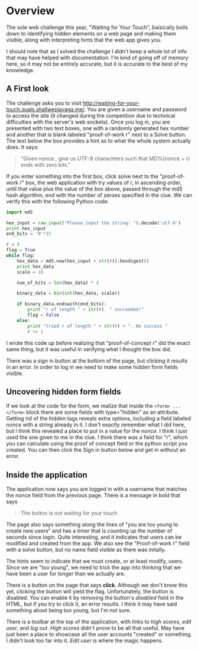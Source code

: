 # Overview
The sole web challenge this year, "Waiting for Your Touch", baisically boils down to identifying hidden elements on a 
web page and making them visible, along with interpreting hints that the web app gives you.

I should note that as I solved the challenge I didn't keep a whole lot of info that may have helped with documentation. I'm kind of going off of memory here, so it may not be *entirely* accurate, but it is accurate to the best of my knowledge.

## A First look
The challenge asks you to visit http://waiting-for-your-touch.quals.shallweplayaga.me/. 
You are given a username and password to access the site (it changed during the competition due to technical 
difficulties with the server's web sockets). Once you log in, you are presented with two text boxes, one with 
a randomly generated hex number and another that is blank labeled "proof-of-work r" next to a Solve button. The
text below the box provides a hint as to what the whole system actually does. It says:

> "Given nonce <some other random hex string>, give us UTF-8 charachters such that MD%(nonce + r) ends with <some number> zero bits."

If you enter something into the first box, click solve next to the "proof-of-work r" box, the web application 
with try values of r, in ascending order, until that value plus the value of the box above, passed through 
the md5 hash algorithm, end with the number of zeroes specified in the clue. We can verify this with the following 
Python code:

```python
import md5

hex_input = raw_input("Please input the string: ").decode('utf-8')
print hex_input
end_bits = '0'*15

r = 0
flag = True
while flag:
	hex_data = md5.new(hex_input + str(r)).hexdigest()
	print hex_data
	scale = 16 

	num_of_bits = len(hex_data) * 4

	binary_data = bin(int(hex_data, scale))

	if binary_data.endswith(end_bits):
		print "r of length " + str(r)  " succeeded!"
		flag = False
	else:
		print "tried r of length " + str(r) + ". No success "
		r += 1
```

I wrote this code up before realizing that "proof-of-concept r" did the exact same thing, but it was useful in verifying what I thought the box did.

There was a sign in button at the bottom of the page, but clicking it results in an error. In order to log in we need to make some hidden form fields visible.

## Uncovering hidden form fields
If we look at the code for the form, we realize that inside the `<form> ... </form>` block there are some fields 
with type="hidden" as an attribute. Getting rid of the hidden tags reveals extra options, including a field 
labeled *nonce* with a string already in it. I don't exactly remember what I did here, but I think this revealed a 
place to put in a value for the *nonce*. I think I just used the one given to me in the clue. I think there was a field for "r", which you can calculate using the proof of concept field or the python script you created. You can then click the Sign in button below and get in without an error.

## Inside the application
The application now says you are logged in with a username that matches the nonce field from the previous page. There is a message in bold that says

> The button is *not* waiting for your touch

The page also says something along the lines of "you are too young to create new users" and has a timer that is counting up the number of seconds since login. Quite interesting, and it indicates that users can be modified and created from the app. We also see the "Proof-of-work r" field with a solve button, but no name field visible as there was initally.

The hints seem to indicate that we must create, or at least modify, users. Since we are "too young", we need to trick the app into thinking that we have been a user for longer than we actually are.

There is a button on the page that says **click**. Although we don't know this yet, clicking the button will yield the flag. Unfortunately, the button is disabled. You can enable it by removing the button's *disabled* field in the HTML, but if you try to click it, an error results. I think it may have said something about being too young, but I'm not sure.

There is a toolbar at the top of the application, with links to *high scores*, *edit user*, and *log out*. *High scores* didn't prove to be all that useful. May have just been a place to showcase all the user accounts "created" or something. I didn't look too far into it. *Edit user* is where the magic happens.
